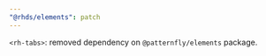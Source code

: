 ```yaml
---
"@rhds/elements": patch
---
```


`<rh-tabs>`: removed dependency on `@patternfly/elements` package.
